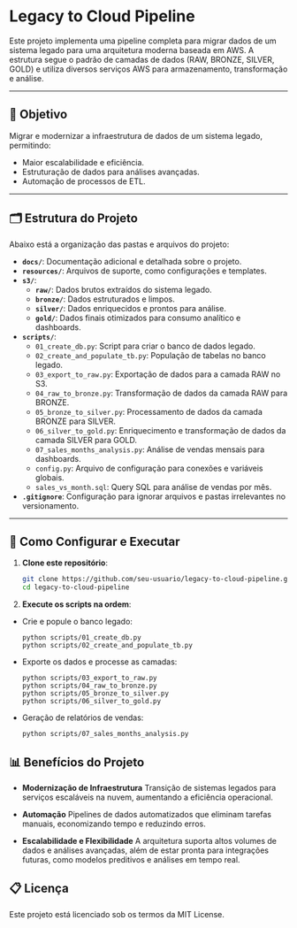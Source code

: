 # Legacy to Cloud Pipeline

Este projeto implementa uma pipeline completa para migrar dados de um sistema legado para uma arquitetura moderna baseada em AWS. A estrutura segue o padrão de camadas de dados (RAW, BRONZE, SILVER, GOLD) e utiliza diversos serviços AWS para armazenamento, transformação e análise.

---

## 🎯 Objetivo

Migrar e modernizar a infraestrutura de dados de um sistema legado, permitindo:
- Maior escalabilidade e eficiência.
- Estruturação de dados para análises avançadas.
- Automação de processos de ETL.

---

## 🗂️ Estrutura do Projeto

Abaixo está a organização das pastas e arquivos do projeto:

- **`docs/`**: Documentação adicional e detalhada sobre o projeto.
- **`resources/`**: Arquivos de suporte, como configurações e templates.
- **`s3/`**:
  - **`raw/`**: Dados brutos extraídos do sistema legado.
  - **`bronze/`**: Dados estruturados e limpos.
  - **`silver/`**: Dados enriquecidos e prontos para análise.
  - **`gold/`**: Dados finais otimizados para consumo analítico e dashboards.
- **`scripts/`**:
  - `01_create_db.py`: Script para criar o banco de dados legado.
  - `02_create_and_populate_tb.py`: População de tabelas no banco legado.
  - `03_export_to_raw.py`: Exportação de dados para a camada RAW no S3.
  - `04_raw_to_bronze.py`: Transformação de dados da camada RAW para BRONZE.
  - `05_bronze_to_silver.py`: Processamento de dados da camada BRONZE para SILVER.
  - `06_silver_to_gold.py`: Enriquecimento e transformação de dados da camada SILVER para GOLD.
  - `07_sales_months_analysis.py`: Análise de vendas mensais para dashboards.
  - `config.py`: Arquivo de configuração para conexões e variáveis globais.
  - `sales_vs_month.sql`: Query SQL para análise de vendas por mês.
- **`.gitignore`**: Configuração para ignorar arquivos e pastas irrelevantes no versionamento.

---

## 🚀 Como Configurar e Executar

1. **Clone este repositório**:
   ```bash
   git clone https://github.com/seu-usuario/legacy-to-cloud-pipeline.git
   cd legacy-to-cloud-pipeline

2. **Execute os scripts na ordem**:

- Crie e popule o banco legado:
    ```
    python scripts/01_create_db.py
    python scripts/02_create_and_populate_tb.py
    ```

- Exporte os dados e processe as camadas:
    ```
    python scripts/03_export_to_raw.py
    python scripts/04_raw_to_bronze.py
    python scripts/05_bronze_to_silver.py
    python scripts/06_silver_to_gold.py
    ```
- Geração de relatórios de vendas:
    ```
    python scripts/07_sales_months_analysis.py
    ```

## 📊 Benefícios do Projeto

- **Modernização de Infraestrutura**
Transição de sistemas legados para serviços escaláveis na nuvem, aumentando a eficiência operacional.

- **Automação**
Pipelines de dados automatizados que eliminam tarefas manuais, economizando tempo e reduzindo erros.

- **Escalabilidade e Flexibilidade**
A arquitetura suporta altos volumes de dados e análises avançadas, além de estar pronta para integrações futuras, como modelos preditivos e análises em tempo real.

## 📋 Licença

Este projeto está licenciado sob os termos da MIT License.